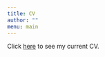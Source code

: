 ```yaml
---
title: CV
author: ""
menu: main
---
```


Click [here](/files/Kale_Stahl_CV.pdf) to see my current CV.